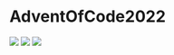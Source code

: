 # AdventOfCode2022

![](https://img.shields.io/badge/day%20📅-19-blue) 
![](https://img.shields.io/badge/stars%20⭐-1-yellow)
![](https://img.shields.io/badge/days%20completed-0-red)

